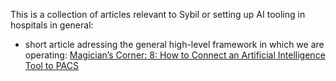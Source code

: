 This is a collection of articles relevant to Sybil or setting up AI tooling in hospitals in general:

- short article adressing the general high-level framework in which we are operating: [Magician’s Corner: 8: How to Connect an Artificial Intelligence Tool to PACS](files/documents/ConnectAIToolToPACS.pdf)
